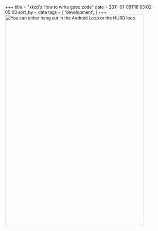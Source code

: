 +++
title = "xkcd's How to write good code"
date = 2011-01-08T18:03:02-05:00
sort_by = date
tags = [
  'development',
]
+++
[<img class="aligncenter" title="You can either hang out in the Android Loop or the HURD loop." src="http://imgs.xkcd.com/comics/good_code.png" alt="You can either hang out in the Android Loop or the HURD loop." width="455" height="695" />](http://xkcd.com/844/)

